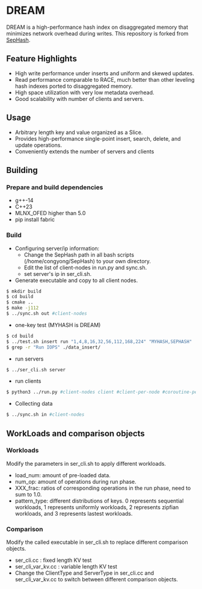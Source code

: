 # DREAM

DREAM is a high-performance hash index on disaggregated memory that minimizes network overhead during writes. This repository is forked from [SepHash](https://github.com/minxinhao/SepHash).

## Feature Highlights

- High write performance under inserts and uniform and skewed updates.
- Read performance comparable to RACE, much better than other leveling hash indexes ported to disaggregated memory.
- High space utilization with very low metadata overhead.
- Good scalability with number of clients and servers.

## Usage

- Arbitrary length key and value organized as a Slice.
- Provides high-performance single-point insert, search, delete, and update operations.
- Conveniently extends the number of servers and clients

## Building

### Prepare and build dependencies

- g++-14
- C++23
- MLNX_OFED higher than 5.0
- pip install fabric

### Build

- Configuring server/ip information:
    - Change the SepHash path in all bash scripts (/home/congyong/SepHash) to your own directory.
    - Edit the list of client-nodes in run.py and sync.sh.
    - set server's ip in ser_cli.sh.
- Generate executable and copy to all client nodes.

```bash
$ mkdir build 
$ cd build
$ cmake ..
$ make -j112
$ ../sync.sh out #client-nodes
```

- one-key test (MYHASH is DREAM)

```bash
$ cd build
$ ../test.sh insert run "1,4,8,16,32,56,112,168,224" "MYHASH,SEPHASH"
$ grep -r "Run IOPS" ./data_insert/
```

- run servers

```bash
$ ../ser_cli.sh server
```

- run clients

```bash
$ python3 ../run.py #client-nodes client #client-per-node #coroutine-per-client
```

- Collecting data

```bash
$ ../sync.sh in #client-nodes
```

## WorkLoads and comparison objects

### Workloads

Modify the parameters in ser_cli.sh to apply different workloads. 
- load_num: amount of pre-loaded data.
- num_op: amount of operations during run phase.
- XXX_frac: ratios of corresponding operations in the run phase, need to sum to 1.0.
- pattern_type: different distributions of keys. 0 represents sequential workloads, 1 represents uniformly workloads, 2 represents zipfian workloads, and 3 represents lastest workloads.

### Comparison
Modify the called executable in ser_cli.sh to replace different comparison objects.
- ser_cli.cc : fixed length KV test
- ser_cli_var_kv.cc : variable length KV test
- Change the ClientType and ServerType in ser_cli.cc and ser_cli_var_kv.cc to switch between different comparison objects.